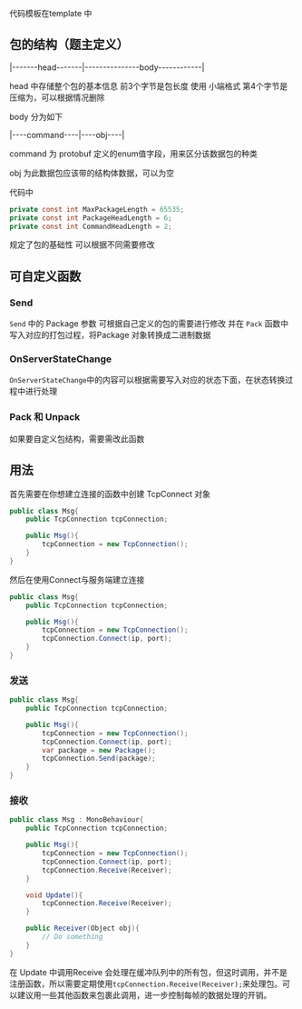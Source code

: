 代码模板在template 中

## 包的结构（题主定义）

|-------head-------|---------------body------------|

head 中存储整个包的基本信息 前3个字节是包长度 使用 小端格式 第4个字节是压缩为，可以根据情况删除

body 分为如下

|----command----|----obj----|

command 为 protobuf 定义的enum值字段，用来区分该数据包的种类

obj 为此数据包应该带的结构体数据，可以为空

代码中
```csharp
private const int MaxPackageLength = 65535;
private const int PackageHeadLength = 6;
private const int CommandHeadLength = 2;
```
    
规定了包的基础性 可以根据不同需要修改

## 可自定义函数
### Send
`Send` 中的 Package 参数 可根据自己定义的包的需要进行修改 并在 `Pack` 函数中写入对应的打包过程，将Package 对象转换成二进制数据

### OnServerStateChange
`OnServerStateChange`中的内容可以根据需要写入对应的状态下面，在状态转换过程中进行处理

### Pack 和 Unpack
如果要自定义包结构，需要需改此函数

## 用法
首先需要在你想建立连接的函数中创建 TcpConnect 对象
```csharp
public class Msg{
    public TcpConnection tcpConnection;

    public Msg(){
        tcpConnection = new TcpConnection();
    }
}
```

然后在使用Connect与服务端建立连接
```csharp
public class Msg{
    public TcpConnection tcpConnection;

    public Msg(){
        tcpConnection = new TcpConnection();
        tcpConnection.Connect(ip, port);
    }
}
```
### 发送
```csharp
public class Msg{
    public TcpConnection tcpConnection;

    public Msg(){
        tcpConnection = new TcpConnection();
        tcpConnection.Connect(ip, port);
        var package = new Package();
        tcpConnection.Send(package);
    }
}
```
### 接收
```csharp
public class Msg : MonoBehaviour{
    public TcpConnection tcpConnection;

    public Msg(){
        tcpConnection = new TcpConnection();
        tcpConnection.Connect(ip, port);
        tcpConnection.Receive(Receiver);
    }

    void Update(){
        tcpConnection.Receive(Receiver);
    }

    public Receiver(Object obj){
        // Do something
    }
}
```
在 Update 中调用Receive 会处理在缓冲队列中的所有包，但这时调用，并不是注册函数，所以需要定期使用`tcpConnection.Receive(Receiver);`来处理包。可以建议用一些其他函数来包裹此调用，进一步控制每帧的数据处理的开销。







